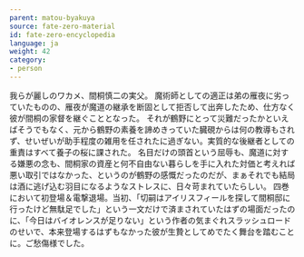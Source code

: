 ```yaml
---
parent: matou-byakuya
source: fate-zero-material
id: fate-zero-encyclopedia
language: ja
weight: 42
category:
- person
---
```


我らが麗しのワカメ、間桐慎二の実父。
魔術師としての適正は弟の雁夜に劣っていたものの、雁夜が魔道の継承を断固として拒否して出奔したため、仕方なく彼が間桐の家督を継ぐこととなった。
それが鶴野にとって災難だったかといえばそうでもなく、元から鶴野の素養を諦めきっていた臓硯からは何の教導もされず、せいぜいが助手程度の雑用を任されたに過ぎない。実質的な後継者としての重責はすべて養子の桜に課された。
名目だけの頭首という屈辱も、魔道に対する嫌悪の念も、間桐家の資産と何不自由ない暮らしを手に入れた対価と考えれば悪い取引ではなかった、というのが鶴野の感慨だったのだが、まぁそれでも結局は酒に逃げ込む羽目になるようなストレスに、日々苛まれていたらしい。
四巻において初登場＆電撃退場。当初、「切嗣はアイリスフィールを探して間桐邸に行ったけど無駄足でした」という一文だけで済まされていたはずの場面だったのに、「今日はバイオレンスが足りない」という作者の気まぐれスラッシュロードのせいで、本来登場するはずもなかった彼が生贄としてめでたく舞台を踏むことに。ご愁傷様でした。
